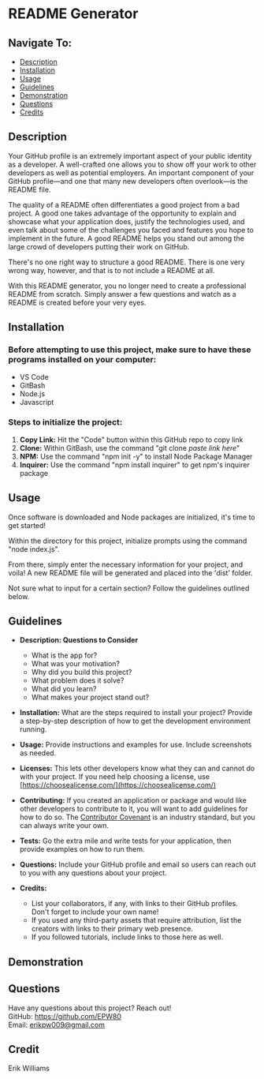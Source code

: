 # README Generator

## Navigate To:

- [Description](#description)
- [Installation](#installation)
- [Usage](#usage)
- [Guidelines](#guidelines)
- [Demonstration](#demonstration)
- [Questions](#questions)
- [Credits](#credits)

## Description

Your GitHub profile is an extremely important aspect of your public identity as a developer. A well-crafted one allows you to show off your work to other developers as well as potential employers. An important component of your GitHub profile—and one that many new developers often overlook—is the README file.

The quality of a README often differentiates a good project from a bad project. A good one takes advantage of the opportunity to explain and showcase what your application does, justify the technologies used, and even talk about some of the challenges you faced and features you hope to implement in the future. A good README helps you stand out among the large crowd of developers putting their work on GitHub.

There's no one right way to structure a good README. There is one very wrong way, however, and that is to not include a README at all.

With this README generator, you no longer need to create a professional README from scratch. Simply answer a few questions and watch as a README is created before your very eyes.

## Installation

### Before attempting to use this project, make sure to have these programs installed on your computer:

- VS Code
- GitBash
- Node.js
- Javascript

### Steps to initialize the project:

1. **Copy Link:** Hit the "Code" button within this GitHub repo to copy link
1. **Clone:** Within GitBash, use the command "git clone _paste link here_"
1. **NPM:** Use the command "npm init -y" to install Node Package Manager
1. **Inquirer:** Use the command "npm install inquirer" to get npm's inquirer package

## Usage

Once software is downloaded and Node packages are initialized, it's time to get started!

Within the directory for this project, initialize prompts using the command "node index.js".

From there, simply enter the necessary information for your project, and voila! A new README file will be generated and placed into the 'dist' folder.

Not sure what to input for a certain section? Follow the guidelines outlined below.

## Guidelines

- **Description: Questions to Consider**

  - What is the app for?
  - What was your motivation?
  - Why did you build this project?
  - What problem does it solve?
  - What did you learn?
  - What makes your project stand out?

- **Installation:** What are the steps required to install your project? Provide a step-by-step description of how to get the development environment running.

- **Usage:** Provide instructions and examples for use. Include screenshots as needed.

- **Licenses:** This lets other developers know what they can and cannot do with your project. If you need help choosing a license, use [https://choosealicense.com/](https://choosealicense.com/)

- **Contributing:** If you created an application or package and would like other developers to contribute to it, you will want to add guidelines for how to do so. The [Contributor Covenant](https://www.contributor-covenant.org/) is an industry standard, but you can always write your own.

- **Tests:** Go the extra mile and write tests for your application, then provide examples on how to run them.

- **Questions:** Include your GitHub profile and email so users can reach out to you with any questions about your project.

- **Credits:**
  - List your collaborators, if any, with links to their GitHub profiles. Don't forget to include your own name!
  - If you used any third-party assets that require attribution, list the creators with links to their primary web presence.
  - If you followed tutorials, include links to those here as well.

## Demonstration

<!-- Watch [this demo](https://www.youtube.com/watch?v=iDUiKBdE1U8) to see the README Generator in action. -->

## Questions

Have any questions about this project? Reach out!  
GitHub: https://github.com/EPW80  
Email: erikpw009@gmail.com

## Credit

Erik Williams
